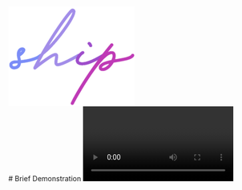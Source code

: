 <img src='assets/logo.png' width='50%' align='center'/>
<br>
# Brief Demonstration
<video src='assets/desktop_demo.mp4'/>
# Running from source
While on the projects root folder enter the following commands:
>note: pip version must be 3 or higher

```
cd web; npm install; cd..
pip install eel lxml lxml.html cssselector
```
#### Java Script Requirements:
* electron
#### Python Requirements:
* eel
* lxml
* lxml.html
* cssselector